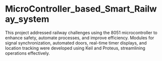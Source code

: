 # MicroController_based_Smart_Railway_system
This project addressed railway challenges using the 8051 microcontroller to enhance safety, automate processes, and improve efficiency. Modules for signal synchronization, automated doors, real-time timer displays, and location tracking were developed using Keil and Proteus, streamlining operations effectively.
